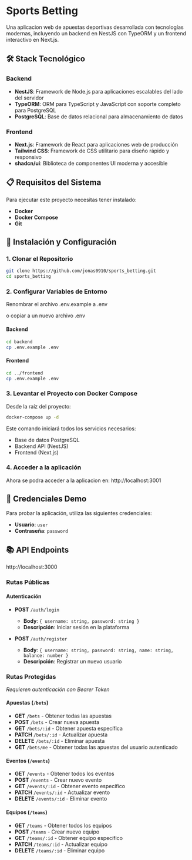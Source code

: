 # Sports Betting 

Una aplicacion web de apuestas deportivas desarrollada con tecnologías modernas, incluyendo un backend en NestJS con TypeORM y un frontend interactivo en Next.js.

## 🛠️ Stack Tecnológico

### Backend
- **NestJS**: Framework de Node.js para aplicaciones escalables del lado del servidor
- **TypeORM**: ORM para TypeScript y JavaScript con soporte completo para PostgreSQL
- **PostgreSQL**: Base de datos relacional para almacenamiento de datos

### Frontend
- **Next.js**: Framework de React para aplicaciones web de producción
- **Tailwind CSS**: Framework de CSS utilitario para diseño rápido y responsivo
- **shadcn/ui**: Biblioteca de componentes UI moderna y accesible

## 📋 Requisitos del Sistema

Para ejecutar este proyecto necesitas tener instalado:

- **Docker**
- **Docker Compose**
- **Git**

## 🚀 Instalación y Configuración

### 1. Clonar el Repositorio
```bash
git clone https://github.com/jonas0910/sports_betting.git
cd sports_betting
```

### 2. Configurar Variables de Entorno

Renombrar el archivo .env.example a .env

o copiar a un nuevo archivo .env
#### Backend
```bash
cd backend
cp .env.example .env
```

#### Frontend
```bash
cd ../frontend
cp .env.example .env
```

### 3. Levantar el Proyecto con Docker Compose
Desde la raíz del proyecto:
```bash
docker-compose up -d
```

Este comando iniciará todos los servicios necesarios:
- Base de datos PostgreSQL
- Backend API (NestJS)
- Frontend (Next.js)

### 4. Acceder a la aplicación

Ahora se podra acceder a la aplicacion en: http://localhost:3001

## 🔐 Credenciales Demo

Para probar la aplicación, utiliza las siguientes credenciales:

- **Usuario**: `user`
- **Contraseña**: `password`

## 📚 API Endpoints

http://localhost:3000

### Rutas Públicas

#### Autenticación
- **POST** `/auth/login`
  - **Body**: `{ username: string, password: string }`
  - **Descripción**: Iniciar sesión en la plataforma

- **POST** `/auth/register`
  - **Body**: `{ username: string, password: string, name: string, balance: number }`
  - **Descripción**: Registrar un nuevo usuario

### Rutas Protegidas
*Requieren autenticación con Bearer Token*

#### Apuestas (`/bets`)
- **GET** `/bets` - Obtener todas las apuestas
- **POST** `/bets` - Crear nueva apuesta
- **GET** `/bets/:id` - Obtener apuesta específica
- **PATCH** `/bets/:id` - Actualizar apuesta
- **DELETE** `/bets/:id` - Eliminar apuesta
- **GET** `/bets/me` - Obtener todas las apuestas del usuario autenticado

#### Eventos (`/events`)
- **GET** `/events` - Obtener todos los eventos
- **POST** `/events` - Crear nuevo evento
- **GET** `/events/:id` - Obtener evento específico
- **PATCH** `/events/:id` - Actualizar evento
- **DELETE** `/events/:id` - Eliminar evento

#### Equipos (`/teams`)
- **GET** `/teams` - Obtener todos los equipos
- **POST** `/teams` - Crear nuevo equipo
- **GET** `/teams/:id` - Obtener equipo específico
- **PATCH** `/teams/:id` - Actualizar equipo
- **DELETE** `/teams/:id` - Eliminar equipo

